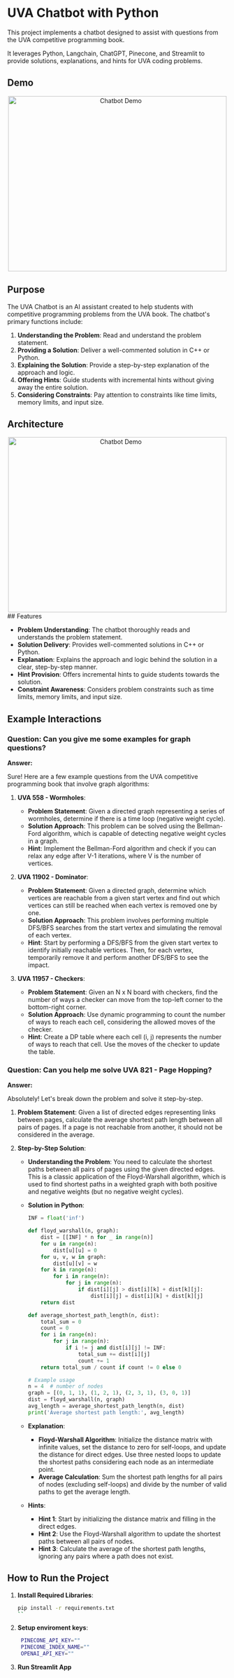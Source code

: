 
# UVA Chatbot with Python

This project implements a chatbot designed to assist with questions from the UVA competitive programming book. 

It leverages Python, Langchain, ChatGPT, Pinecone, and Streamlit to provide solutions, explanations, and hints for UVA coding problems.

## Demo

<div align="center">
  <img src="https://github.com/LuisEduardoF/UVA-Chatbot/blob/main/Gravando-2024-05-31-212047.gif" alt="Chatbot Demo" width="500" height="400"/>
</div>

## Purpose

The UVA Chatbot is an AI assistant created to help students with competitive programming problems from the UVA book. The chatbot's primary functions include:

1. **Understanding the Problem**: Read and understand the problem statement.
2. **Providing a Solution**: Deliver a well-commented solution in C++ or Python.
3. **Explaining the Solution**: Provide a step-by-step explanation of the approach and logic.
4. **Offering Hints**: Guide students with incremental hints without giving away the entire solution.
5. **Considering Constraints**: Pay attention to constraints like time limits, memory limits, and input size.

## Architecture
<div align="center">
  <img src="https://github.com/LuisEduardoF/UVA-Chatbot/blob/main/Gravando-2024-05-31-212047.gif" alt="Chatbot Demo" width="500" height="400"/>
</div>
## Features

- **Problem Understanding**: The chatbot thoroughly reads and understands the problem statement.
- **Solution Delivery**: Provides well-commented solutions in C++ or Python.
- **Explanation**: Explains the approach and logic behind the solution in a clear, step-by-step manner.
- **Hint Provision**: Offers incremental hints to guide students towards the solution.
- **Constraint Awareness**: Considers problem constraints such as time limits, memory limits, and input size.

## Example Interactions

### Question: Can you give me some examples for graph questions?

**Answer:**

Sure! Here are a few example questions from the UVA competitive programming book that involve graph algorithms:

1. **UVA 558 - Wormholes**:
    - **Problem Statement**: Given a directed graph representing a series of wormholes, determine if there is a time loop (negative weight cycle).
    - **Solution Approach**: This problem can be solved using the Bellman-Ford algorithm, which is capable of detecting negative weight cycles in a graph.
    - **Hint**: Implement the Bellman-Ford algorithm and check if you can relax any edge after V-1 iterations, where V is the number of vertices.

2. **UVA 11902 - Dominator**:
    - **Problem Statement**: Given a directed graph, determine which vertices are reachable from a given start vertex and find out which vertices can still be reached when each vertex is removed one by one.
    - **Solution Approach**: This problem involves performing multiple DFS/BFS searches from the start vertex and simulating the removal of each vertex.
    - **Hint**: Start by performing a DFS/BFS from the given start vertex to identify initially reachable vertices. Then, for each vertex, temporarily remove it and perform another DFS/BFS to see the impact.

3. **UVA 11957 - Checkers**:
    - **Problem Statement**: Given an N x N board with checkers, find the number of ways a checker can move from the top-left corner to the bottom-right corner.
    - **Solution Approach**: Use dynamic programming to count the number of ways to reach each cell, considering the allowed moves of the checker.
    - **Hint**: Create a DP table where each cell (i, j) represents the number of ways to reach that cell. Use the moves of the checker to update the table.

### Question: Can you help me solve UVA 821 - Page Hopping?

**Answer:**

Absolutely! Let's break down the problem and solve it step-by-step.

1. **Problem Statement**: Given a list of directed edges representing links between pages, calculate the average shortest path length between all pairs of pages. If a page is not reachable from another, it should not be considered in the average.

2. **Step-by-Step Solution**:

   - **Understanding the Problem**: You need to calculate the shortest paths between all pairs of pages using the given directed edges. This is a classic application of the Floyd-Warshall algorithm, which is used to find shortest paths in a weighted graph with both positive and negative weights (but no negative weight cycles).

   - **Solution in Python**:

     ```python
     INF = float('inf')

     def floyd_warshall(n, graph):
         dist = [[INF] * n for _ in range(n)]
         for u in range(n):
             dist[u][u] = 0
         for u, v, w in graph:
             dist[u][v] = w
         for k in range(n):
             for i in range(n):
                 for j in range(n):
                     if dist[i][j] > dist[i][k] + dist[k][j]:
                         dist[i][j] = dist[i][k] + dist[k][j]
         return dist

     def average_shortest_path_length(n, dist):
         total_sum = 0
         count = 0
         for i in range(n):
             for j in range(n):
                 if i != j and dist[i][j] != INF:
                     total_sum += dist[i][j]
                     count += 1
         return total_sum / count if count != 0 else 0

     # Example usage
     n = 4  # number of nodes
     graph = [(0, 1, 1), (1, 2, 1), (2, 3, 1), (3, 0, 1)]
     dist = floyd_warshall(n, graph)
     avg_length = average_shortest_path_length(n, dist)
     print('Average shortest path length:', avg_length)
     ```

   - **Explanation**:
     - **Floyd-Warshall Algorithm**: Initialize the distance matrix with infinite values, set the distance to zero for self-loops, and update the distance for direct edges. Use three nested loops to update the shortest paths considering each node as an intermediate point.
     - **Average Calculation**: Sum the shortest path lengths for all pairs of nodes (excluding self-loops) and divide by the number of valid paths to get the average length.

   - **Hints**:
     - **Hint 1**: Start by initializing the distance matrix and filling in the direct edges.
     - **Hint 2**: Use the Floyd-Warshall algorithm to update the shortest paths between all pairs of nodes.
     - **Hint 3**: Calculate the average of the shortest path lengths, ignoring any pairs where a path does not exist.

## How to Run the Project

1. **Install Required Libraries**:
   ```bash
   pip install -r requirements.txt
   ``
2. **Setup enviroment keys**:
   ```bash
    PINECONE_API_KEY=""
    PINECONE_INDEX_NAME=""
    OPENAI_API_KEY=""
   ```
3. **Run Streamlit App**
